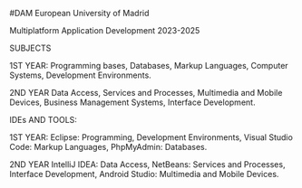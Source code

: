 #DAM European University of Madrid

Multiplatform Application Development 2023-2025

SUBJECTS

1ST YEAR:
Programming bases,
Databases,
Markup Languages,
Computer Systems,
Development Environments.

2ND YEAR
Data Access,
Services and Processes,
Multimedia and Mobile Devices,
Business Management Systems,
Interface Development.

IDEs AND TOOLS:

1ST YEAR:
Eclipse: Programming, Development Environments,
Visual Studio Code: Markup Languages,
PhpMyAdmin: Databases.

2ND YEAR
IntelliJ IDEA: Data Access,
NetBeans: Services and Processes, Interface Development,
Android Studio: Multimedia and Mobile Devices.
